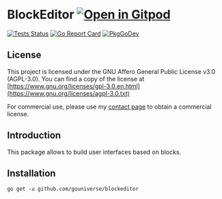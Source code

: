# BlockEditor <a href="https://gitpod.io/#https://github.com/gouniverse/blockeditor" style="float:right:"><img src="https://gitpod.io/button/open-in-gitpod.svg" alt="Open in Gitpod" loading="lazy"></a>

[![Tests Status](https://github.com/gouniverse/blockeditor/actions/workflows/tests.yml/badge.svg?branch=main)](https://github.com/gouniverse/blockeditor/actions/workflows/tests.yml)
[![Go Report Card](https://goreportcard.com/badge/github.com/gouniverse/blockeditor)](https://goreportcard.com/report/github.com/gouniverse/blockeditor)
[![PkgGoDev](https://pkg.go.dev/badge/github.com/gouniverse/blockeditor)](https://pkg.go.dev/github.com/gouniverse/blockeditor)

## License


This project is licensed under the GNU Affero General Public License v3.0 (AGPL-3.0). You can find a copy of the license at [https://www.gnu.org/licenses/gpl-3.0.en.html](https://www.gnu.org/licenses/agpl-3.0.txt)

For commercial use, please use my [contact page](https://lesichkov.co.uk/contact) to obtain a commercial license.

## Introduction

This package allows to build user interfaces based on blocks.

## Installation
```
go get -u github.com/gouniverse/blockeditor
```
